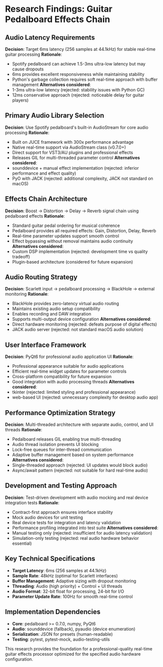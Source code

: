 # Research Findings: Guitar Pedalboard Effects Chain

## Audio Latency Requirements

**Decision**: Target 6ms latency (256 samples at 44.1kHz) for stable real-time guitar processing
**Rationale**:
- Spotify pedalboard can achieve 1.5-3ms ultra-low latency but may cause dropouts
- 6ms provides excellent responsiveness while maintaining stability
- Python's garbage collection requires soft real-time approach with buffer management
**Alternatives considered**:
- 1-3ms ultra-low latency (rejected: stability issues with Python GC)
- 12ms conservative approach (rejected: noticeable delay for guitar players)

## Primary Audio Library Selection

**Decision**: Use Spotify pedalboard's built-in AudioStream for core audio processing
**Rationale**:
- Built on JUCE framework with 300x performance advantage
- Native real-time support via AudioStream class (v0.7.0+)
- Direct support for VST3/AU plugins and professional effects
- Releases GIL for multi-threaded parameter control
**Alternatives considered**:
- sounddevice + manual effect implementation (rejected: inferior performance and effect quality)
- PyO with JACK (rejected: additional complexity, JACK not standard on macOS)

## Effects Chain Architecture

**Decision**: Boost → Distortion → Delay → Reverb signal chain using pedalboard effects
**Rationale**:
- Standard guitar pedal ordering for musical coherence
- Pedalboard provides all required effects: Gain, Distortion, Delay, Reverb
- Real-time parameter updates support smooth control
- Effect bypassing without removal maintains audio continuity
**Alternatives considered**:
- Custom DSP implementation (rejected: development time vs quality tradeoff)
- Plugin-based architecture (considered for future expansion)

## Audio Routing Strategy

**Decision**: Scarlett input → pedalboard processing → BlackHole → external monitoring
**Rationale**:
- BlackHole provides zero-latency virtual audio routing
- Maintains existing audio setup compatibility
- Enables recording and DAW integration
- Supports multi-output device configuration
**Alternatives considered**:
- Direct hardware monitoring (rejected: defeats purpose of digital effects)
- JACK audio server (rejected: not standard macOS audio solution)

## User Interface Framework

**Decision**: PyQt6 for professional audio application UI
**Rationale**:
- Professional appearance suitable for audio applications
- Efficient real-time widget updates for parameter controls
- Cross-platform compatibility for future expansion
- Good integration with audio processing threads
**Alternatives considered**:
- tkinter (rejected: limited styling and professional appearance)
- web-based UI (rejected: unnecessary complexity for desktop audio app)

## Performance Optimization Strategy

**Decision**: Multi-threaded architecture with separate audio, control, and UI threads
**Rationale**:
- Pedalboard releases GIL enabling true multi-threading
- Audio thread isolation prevents UI blocking
- Lock-free queues for inter-thread communication
- Adaptive buffer management based on system performance
**Alternatives considered**:
- Single-threaded approach (rejected: UI updates would block audio)
- Async/await pattern (rejected: not suitable for hard real-time audio)

## Development and Testing Approach

**Decision**: Test-driven development with audio mocking and real device integration tests
**Rationale**:
- Contract-first approach ensures interface stability
- Mock audio devices for unit testing
- Real device tests for integration and latency validation
- Performance profiling integrated into test suite
**Alternatives considered**:
- Manual testing only (rejected: insufficient for audio latency validation)
- Simulation-only testing (rejected: real audio hardware behavior essential)

## Key Technical Specifications

- **Target Latency**: 6ms (256 samples at 44.1kHz)
- **Sample Rate**: 48kHz (optimal for Scarlett interfaces)
- **Buffer Management**: Adaptive sizing with dropout monitoring
- **Threading**: Audio (high priority) + Control + UI threads
- **Audio Format**: 32-bit float for processing, 24-bit for I/O
- **Parameter Update Rate**: 100Hz for smooth real-time control

## Implementation Dependencies

- **Core**: pedalboard >= 0.7.0, numpy, PyQt6
- **Audio**: sounddevice (fallback), pyaudio (device enumeration)
- **Serialization**: JSON for presets (human-readable)
- **Testing**: pytest, pytest-mock, audio-testing-utils

This research provides the foundation for a professional-quality real-time guitar effects processor optimized for the specified audio hardware configuration.